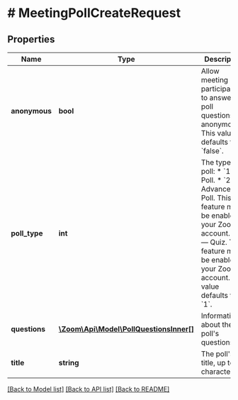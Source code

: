 # # MeetingPollCreateRequest

## Properties

Name | Type | Description | Notes
------------ | ------------- | ------------- | -------------
**anonymous** | **bool** | Allow meeting participants to answer poll questions anonymously.   This value defaults to &#x60;false&#x60;. | [optional] [default to false]
**poll_type** | **int** | The type of poll:  * &#x60;1&#x60; — Poll.  * &#x60;2&#x60; — Advanced Poll. This feature must be enabled in your Zoom account.  * &#x60;3&#x60; — Quiz. This feature must be enabled in your Zoom account.    This value defaults to &#x60;1&#x60;. | [optional]
**questions** | [**\Zoom\Api\Model\PollQuestionsInner[]**](PollQuestionsInner.md) | Information about the poll&#39;s questions. | [optional]
**title** | **string** | The poll&#39;s title, up to 64 characters. | [optional]

[[Back to Model list]](../../README.md#models) [[Back to API list]](../../README.md#endpoints) [[Back to README]](../../README.md)
